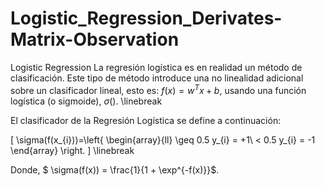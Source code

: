# Logistic_Regression_Derivates-Matrix-Observation
Logistic Regression
La regresión logística es en realidad un método de clasificación. Este tipo de método introduce una no linealidad adicional sobre un clasificador lineal, esto es: $f(x) = w^{T} x + b$, usando una función logística (o sigmoide), $\sigma()$.
\linebreak 

El clasificador de la Regresión Logística se define a continuación:

\[
    \sigma(f(x_{i}))=\left\{
                \begin{array}{ll}
                  \geq 0.5 y_{i} = +1\\
                  <  0.5 y_{i} = -1
                \end{array}
              \right.
\]
\linebreak 

Donde, $ \sigma(f(x)) = \frac{1}{1 + \exp^{-f(x)}}$.
